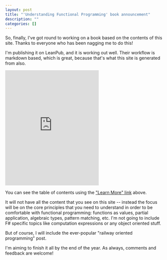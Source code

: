 ```yaml
---
layout: post
title: "'Understanding Functional Programming' book announcement"
description: ""
categories: []
---
```



So, finally, I've got round to working on a book based on the contents of this site.  Thanks to everyone who has been nagging me to do this!

I'm publishing it on LeanPub, and it is working out well. Their workflow is markdown based, which is great, because that's what this site is generated from also.

<iframe style="" width="300" height="370" src="https://leanpub.com/understandingfunctionalprogramming/embed" frameborder="0" allowtransparency="true"></iframe>

You can see the table of contents using the ["Learn More" link](https://leanpub.com/understandingfunctionalprogramming?utm_campaign=understandingfunctionalprogramming) above.

It will not have all the content that you see on this site -- instead the focus will be on the core principles that you need to understand in order to be comfortable with functional programming: 
functions as values, partial application, algebraic types, pattern matching, etc.  I'm not going to include F# specific topics like computation expressions or any object oriented stuff. 

But of course, I will include the ever-popular "railway oriented programming" post.

I'm aiming to finish it all by the end of the year.  As always, comments and feedback are welcome!

